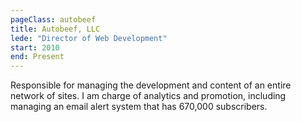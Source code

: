 ```yaml
---
pageClass: autobeef
title: Autobeef, LLC
lede: "Director of Web Development"
start: 2010
end: Present
---
```


Responsible for managing the development and content of an entire network of sites. I am charge of analytics and promotion, including managing an email alert system that has 670,000 subscribers.
